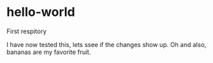 # hello-world
First respitory

I have now tested this, lets ssee if the changes show up.
Oh and also, bananas are my favorite fruit.
